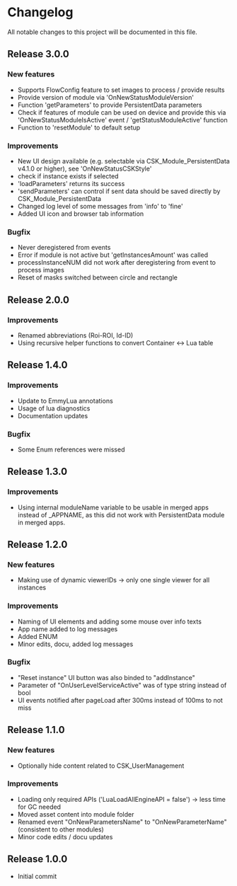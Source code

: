 # Changelog
All notable changes to this project will be documented in this file.

## Release 3.0.0

### New features
- Supports FlowConfig feature to set images to process / provide results
- Provide version of module via 'OnNewStatusModuleVersion'
- Function 'getParameters' to provide PersistentData parameters
- Check if features of module can be used on device and provide this via 'OnNewStatusModuleIsActive' event / 'getStatusModuleActive' function
- Function to 'resetModule' to default setup

### Improvements
- New UI design available (e.g. selectable via CSK_Module_PersistentData v4.1.0 or higher), see 'OnNewStatusCSKStyle'
- check if instance exists if selected
- 'loadParameters' returns its success
- 'sendParameters' can control if sent data should be saved directly by CSK_Module_PersistentData
- Changed log level of some messages from 'info' to 'fine'
- Added UI icon and browser tab information

### Bugfix
- Never deregistered from events
- Error if module is not active but 'getInstancesAmount' was called
- processInstanceNUM did not work after deregistering from event to process images
- Reset of masks switched between circle and rectangle

## Release 2.0.0

### Improvements
- Renamed abbreviations (Roi-ROI, Id-ID)
- Using recursive helper functions to convert Container <-> Lua table

## Release 1.4.0

### Improvements
- Update to EmmyLua annotations
- Usage of lua diagnostics
- Documentation updates

### Bugfix
- Some Enum references were missed

## Release 1.3.0

### Improvements
- Using internal moduleName variable to be usable in merged apps instead of _APPNAME, as this did not work with PersistentData module in merged apps.

## Release 1.2.0

### New features
- Making use of dynamic viewerIDs -> only one single viewer for all instances

### Improvements
- Naming of UI elements and adding some mouse over info texts
- App name added to log messages
- Added ENUM
- Minor edits, docu, added log messages

### Bugfix
- "Reset instance" UI button was also binded to "addInstance"
- Parameter of "OnUserLevelServiceActive" was of type string instead of bool
- UI events notified after pageLoad after 300ms instead of 100ms to not miss

## Release 1.1.0

### New features
- Optionally hide content related to CSK_UserManagement

### Improvements
- Loading only required APIs ('LuaLoadAllEngineAPI = false') -> less time for GC needed
- Moved asset content into module folder
- Renamed event "OnNewParametersName" to "OnNewParameterName" (consistent to other modules)
- Minor code edits / docu updates

## Release 1.0.0
- Initial commit